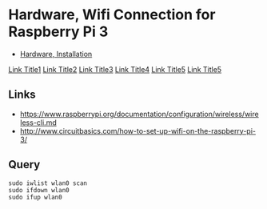 # Hardware, Wifi Connection for Raspberry Pi 3

* [Hardware, Installation](md/hw-project.md)

[Link Title1](md/hw-project.md)
[Link Title2](md/sw-headless.md)
[Link Title3](md/sw-format-sd.md)
[Link Title4](md/hw-serial-connect.md)
[Link Title5](md/sw-ssh-server.md)
[Link Title5](md/sw-img-magick-tools.md)

## Links

* https://www.raspberrypi.org/documentation/configuration/wireless/wireless-cli.md
* http://www.circuitbasics.com/how-to-set-up-wifi-on-the-raspberry-pi-3/


## Query

```
sudo iwlist wlan0 scan
sudo ifdown wlan0
sudo ifup wlan0
```